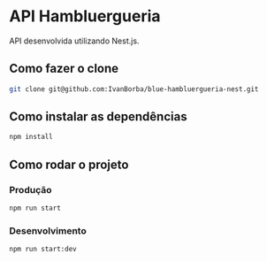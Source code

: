 # API Hambluergueria

API desenvolvida utilizando Nest.js.

## Como fazer o clone

```bash
git clone git@github.com:IvanBorba/blue-hambluergueria-nest.git
```

## Como instalar as dependências

```bash
npm install
```

## Como rodar o projeto

### Produção

```bash
npm run start
```

### Desenvolvimento

```bash
npm run start:dev
```
